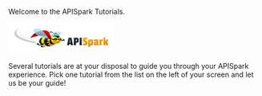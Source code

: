 
Welcome to the APISpark Tutorials.

![Sign in](images/apispark-logo-v1.png "Sign in")

Several tutorials are at your disposal to guide you through your APISpark experience.
Pick one tutorial from the list on the left of your screen and let us be your guide!
